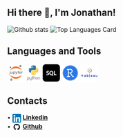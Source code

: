 <!--
**jsantoso2/jsantoso2** is a ✨ _special_ ✨ repository because its `README.md` (this file) appears on your GitHub profile.
Here are some ideas to get you started:
- 🔭 I’m currently working on ...
- 🌱 I’m currently learning ...
- 👯 I’m looking to collaborate on ...
- 🤔 I’m looking for help with ...
- 💬 Ask me about ...
- 📫 How to reach me: ...
- 😄 Pronouns: ...
- ⚡ Fun fact: ...
-->

## Hi there 👋, I'm Jonathan!

![Github stats](https://github-readme-stats.vercel.app/api?username=jsantoso2&count_private=true&show_icons=true&theme=highcontrast&hide=issues)
![Top Languages Card](https://github-readme-stats.vercel.app/api/top-langs/?username=jsantoso2&layout=compact)

## Languages and Tools  
<code><img height="40" src="https://github.com/jsantoso2/jsantoso2/blob/master/icons/jupyter.png"></code>
<code><img height="40" src="https://github.com/jsantoso2/jsantoso2/blob/master/icons/python.png"></code>
<code><img height="40" src="https://github.com/jsantoso2/jsantoso2/blob/master/icons/sql.png"></code>
<code><img height="40" src="https://github.com/jsantoso2/jsantoso2/blob/master/icons/R.png"></code>
<code><img height="40" src="https://github.com/jsantoso2/jsantoso2/blob/master/icons/tableau.png"></code>

## Contacts
• <img height="20" align="center" src="https://github.com/jsantoso2/jsantoso2/blob/master/icons/linkedin.png" /> [__Linkedin__](https://www.linkedin.com/in/jonathan-santoso-100/) <br/>
• <img height="20" align="center" src="https://github.com/jsantoso2/jsantoso2/blob/master/icons/github.png" /> [__Github__](https://github.com/jsantoso2)
